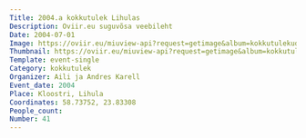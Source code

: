 ```yaml
---
Title: 2004.a kokkutulek Lihulas
Description: Oviir.eu suguvõsa veebileht
Date: 2004-07-01
Image: https://oviir.eu/miuview-api?request=getimage&album=kokkutulekud&item=2004-41.-kokkutulek-lihulas-andres-ja-aili-karelli-juures.jpg&size=1200&mode=longest
Thumbnail: https://oviir.eu/miuview-api?request=getimage&album=kokkutulekud&item=2004-41.-kokkutulek-lihulas-andres-ja-aili-karelli-juures.jpg&size=600&mode=square
Template: event-single
Category: kokkutulek
Organizer: Aili ja Andres Karell
Event_date: 2004
Place: Kloostri, Lihula
Coordinates: 58.73752, 23.83308
People_count:
Number: 41
---
```

